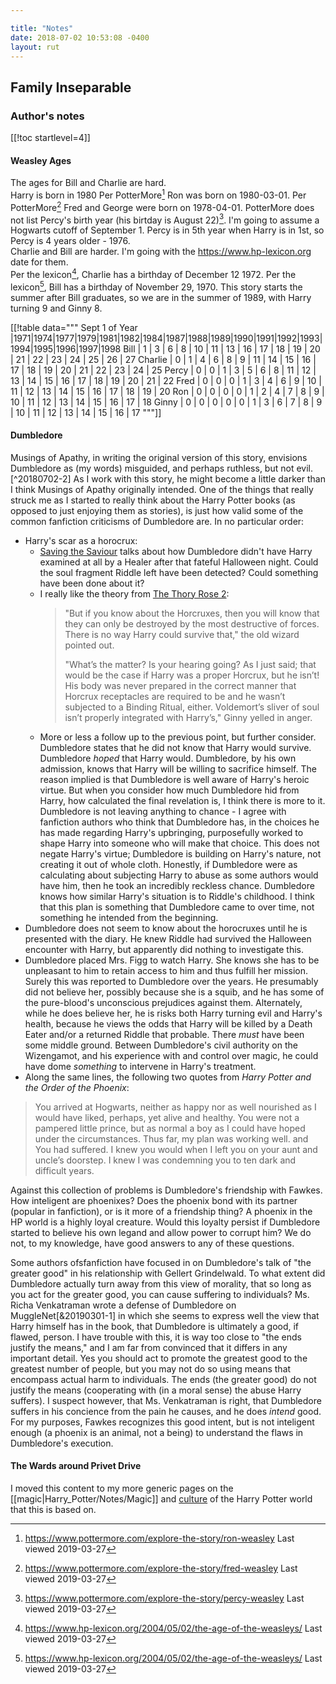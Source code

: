 ```yaml
---

title: "Notes"
date: 2018-07-02 10:53:08 -0400
layout: rut
---
```


## Family Inseparable

### Author's notes

[[!toc  startlevel=4]]

#### Weasley Ages

The ages for Bill and Charlie are hard.  
Harry is born in 1980
Per PotterMore[^20190327-1] Ron was born on 1980-03-01. 
Per PotterMore[^20190327-2] Fred and George were born on 1978-04-01.
PotterMore does not list Percy's birth year (his birtday is August 22)[^20190327-3]. I'm going to assume a Hogwarts cutoff of September 1.  Percy is in 5th year when Harry is in 1st, so Percy is 4 years older - 1976.  
Charlie and Bill are harder.  I'm going with the <https://www.hp-lexicon.org> date for them.  
Per the lexicon[^20190327-4], Charlie has a birthday of December 12 1972.
Per the lexicon[^20190327-5], Bill has a birthday of November 29, 1970. 
This story starts the summer after Bill graduates, so we are in the summer of 1989, with Harry turning 9 and Ginny 8.  

[[!table data="""
Sept 1 of Year   |1971|1974|1977|1979|1981|1982|1984|1987|1988|1989|1990|1991|1992|1993|1994|1995|1996|1997|1998
Bill             |  1 |  3 |  6 |  8 | 10 | 11 | 13 | 16 | 17 | 18 | 19 | 20 | 21 | 22 | 23 | 24 | 25 | 26 | 27
Charlie          |  0 |  1 |  4 |  6 |  8 |  9 | 11 | 14 | 15 | 16 | 17 | 18 | 19 | 20 | 21 | 22 | 23 | 24 | 25
Percy            |  0 |  0 |  1 |  3 |  5 |  6 |  8 | 11 | 12 | 13 | 14 | 15 | 16 | 17 | 18 | 19 | 20 | 21 | 22
Fred             |  0 |  0 |  0 |  1 |  3 |  4 |  6 |  9 | 10 | 11 | 12 | 13 | 14 | 15 | 16 | 17 | 18 | 19 | 20
Ron              |  0 |  0 |  0 |  0 |  1 |  2 |  4 |  7 |  8 |  9 | 10 | 11 | 12 | 13 | 14 | 15 | 16 | 17 | 18
Ginny            |  0 |  0 |  0 |  0 |  0 |  1 |  3 |  6 |  7 |  8 |  9 | 10 | 11 | 12 | 13 | 14 | 15 | 16 | 17 
"""]]

[^20190327-1]: <https://www.pottermore.com/explore-the-story/ron-weasley> Last viewed 2019-03-27

[^20190327-2]: <https://www.pottermore.com/explore-the-story/fred-weasley> Last viewed 2019-03-27

[^20190327-3]: <https://www.pottermore.com/explore-the-story/percy-weasley> Last viewed 2019-03-27

[^20190327-4]: <https://www.hp-lexicon.org/2004/05/02/the-age-of-the-weasleys/> Last viewed 2019-03-27

[^20190327-5]: <https://www.hp-lexicon.org/2004/05/02/the-age-of-the-weasleys/> Last viewed 2019-03-27

#### Dumbledore

Musings of Apathy, in writing the original version of this story, envisions Dumbledore as (my words) misguided, and perhaps ruthless, but not evil.[^20180702-2]  As I work with this story, he might become a little darker than I think Musings of Apathy originally intended.  One of the things that really struck me as I started to really think about the Harry Potter books (as opposed to just enjoying them as stories), is just how valid some of the common fanfiction criticisms of Dumbledore are.  In no particular order:

* Harry's scar as a horocrux:
  * [Saving the Saviour](https://www.fanfiction.net/s/11833745/14/Saving-the-Saviour) talks about how Dumbledore didn't have Harry examined at all by a Healer after that fateful Halloween night.  Could the soul fragment Riddle left have been detected?  Could something have been done about it? 
  * I really like the theory from [The Thory Rose 2](http://www.siye.co.uk/viewstory.php?sid=129781&textsize=1&chapter=13): 
    > "But if you know about the Horcruxes, then you will know that they can only be destroyed by the most destructive of forces. There is no way Harry could survive that," the old wizard pointed out.  
    >  
	> "What’s the matter? Is your hearing going? As I just said; that would be the case if Harry was a proper Horcrux, but he isn’t! His body was never prepared in the correct manner that Horcrux receptacles are required to be and he wasn’t subjected to a Binding Ritual, either. Voldemort’s sliver of soul isn’t properly integrated with Harry’s," Ginny yelled in anger.   
  * More or less a follow up to the previous point, but further consider.  Dumbledore states that he did not know that Harry would survive.  Dumbledore _hoped_ that Harry would.  Dumbledore, by his own admission, knows that Harry will be willing to sacrifice himself.  The reason implied is that Dumbledore is well aware of Harry's heroic virtue.  But when you consider how much Dumbledore hid from Harry, how calculated the final revelation is, I think there is more to it.  Dumbledore is not leaving anything to chance - I agree with fanfiction authors who think that Dumbledore has, in the choices he has made regarding Harry's upbringing, purposefully worked to shape Harry into someone who will make that choice.  This does not negate Harry's virtue; Dumbledore is building on Harry's nature, not creating it out of whole cloth.  Honestly, if Dumbledore were as calculating about subjecting Harry to abuse as some authors would have him, then he took an incredibly reckless chance.  Dumbledore knows how similar Harry's situation is to Riddle's childhood.  I think that this plan is something that Dumbledore came to over time, not something he intended from the beginning.  
* Dumbledore does not seem to know about the horocruxes until he is presented with the diary.  He knew Riddle had survived the Halloween encounter with Harry, but apparently did nothing to investigate this.
* Dumbledore placed Mrs. Figg to watch Harry.  She knows she has to be unpleasant to him to retain access to him and thus fulfill her mission.  Surely this was reported to Dumbledore over the years.  He presumably did not believe her, possibly because she is a squib, and he has some of the pure-blood's unconscious prejudices against them.  Alternately, while he does believe her, he is risks both Harry turning evil and Harry's health, because he views the odds that Harry will be killed by a Death Eater and/or a returned Riddle that probable.  There _must_ have been some middle ground.  Between Dumbledore's civil authority on the Wizengamot, and his experience with and control over magic, he could have dome _something_ to intervene in Harry's treatment. 
* Along the same lines, the following two quotes from _Harry Potter and the Order of the Phoenix_:
> You arrived at Hogwarts, neither as happy nor as well nourished as I would have liked, perhaps, yet alive and healthy. You were not a pampered little prince, but as normal a boy as I could have hoped under the circumstances. Thus far, my plan was working well.
and
> You had suffered. I knew you would when I left you on your aunt and uncle’s doorstep. I knew I was condemning you to ten dark and difficult years.

Against this collection of problems is Dumbledore's friendship with Fawkes.  How inteligent are phoenixes?  Does the phoenix bond with its partner (popular in fanfiction), or is it more of a friendship thing?  A phoenix in the HP world is a highly loyal creature.  Would this loyalty persist if Dumbledore started to believe his own legand and allow power to corrupt him? We do not, to my knowledge, have good answers to any of these questions. 

Some authors ofsfanfiction have focused in on Dumbledore's talk of "the greater good" in his relationship with Gellert Grindelwald.  To what extent did Dumbledore actually turn away from this view of morality, that so long as you act for the greater good, you can cause suffering to individuals? Ms. Richa Venkatraman wrote a defense of Dumbledore on MuggleNet[&20190301-1] in which she seems to express well the view that Harry himself has in the book, that Dumbledore is ultimately a good, if flawed, person.  I have trouble with this, it is way too close to "the ends justify the means," and I am far from convinced that it differs in any important detail.  Yes you should act to promote the greatest good to the greatest number of people, but you may not do so using means that encompass actual harm to individuals.  The ends (the greater good) do not justify the means (cooperating with (in a moral sense) the abuse Harry suffers).  I suspect however, that Ms. Venkatraman is right, that Dumbledore suffers in his concience from the pain he causes, and he does _intend_ good.  For my purposes, Fawkes recognizes this good intent, but is not inteligent enough (a phoenix is an animal, not a being) to understand the flaws in Dumbledore's execution.  

#### The Wards around Privet Drive

I moved this content to my more generic pages on the
[[magic|Harry_Potter/Notes/Magic]] and [culture](Harry_Potter/Notes/Culture) of
the Harry Potter world that this is based on.

